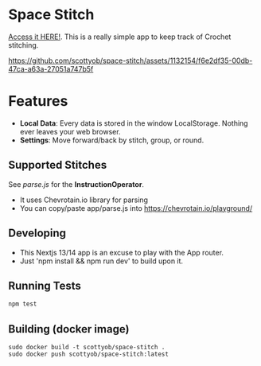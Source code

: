 # Space Stitch

[Access it HERE!](https://crochet.scottyob.com/).  This is a really simple app to keep track of Crochet stitching.

https://github.com/scottyob/space-stitch/assets/1132154/f6e2df35-00db-47ca-a63a-27051a747b5f

# Features
- **Local Data**: Every data is stored in the window LocalStorage.  Nothing ever leaves your web browser.
- **Settings**: Move forward/back by stitch, group, or round.

## Supported Stitches
See *parse.js* for the **InstructionOperator**.
- It uses Chevrotain.io library for parsing
- You can copy/paste app/parse.js into https://chevrotain.io/playground/

## Developing
- This Nextjs 13/14 app is an excuse to play with the App router.
- Just 'npm install && npm run dev' to build upon it.

## Running Tests

```bash
npm test
```

## Building (docker image)
```
sudo docker build -t scottyob/space-stitch .
sudo docker push scottyob/space-stitch:latest
```

